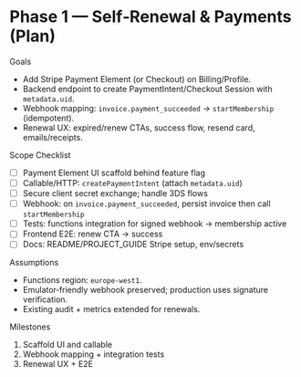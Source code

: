 # Phase 1 — Self‑Renewal & Payments (Plan)

Goals

- Add Stripe Payment Element (or Checkout) on Billing/Profile.
- Backend endpoint to create PaymentIntent/Checkout Session with `metadata.uid`.
- Webhook mapping: `invoice.payment_succeeded` → `startMembership` (idempotent).
- Renewal UX: expired/renew CTAs, success flow, resend card, emails/receipts.

Scope Checklist

- [ ] Payment Element UI scaffold behind feature flag
- [ ] Callable/HTTP: `createPaymentIntent` (attach `metadata.uid`)
- [ ] Secure client secret exchange; handle 3DS flows
- [ ] Webhook: on `invoice.payment_succeeded`, persist invoice then call `startMembership`
- [ ] Tests: functions integration for signed webhook → membership active
- [ ] Frontend E2E: renew CTA → success
- [ ] Docs: README/PROJECT_GUIDE Stripe setup, env/secrets

Assumptions

- Functions region: `europe-west1`.
- Emulator‑friendly webhook preserved; production uses signature verification.
- Existing audit + metrics extended for renewals.

Milestones

1. Scaffold UI and callable
2. Webhook mapping + integration tests
3. Renewal UX + E2E
